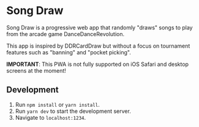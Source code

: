 # Song Draw

Song Draw is a progressive web app that randomly "draws" songs to play from the arcade game DanceDanceRevolution.

This app is inspired by DDRCardDraw but without a focus on tournament features such as "banning" and "pocket picking".

**IMPORTANT**: This PWA is not fully supported on iOS Safari and desktop screens at the moment!

## Development

1. Run `npm install` or `yarn install`.
2. Run `yarn dev` to start the development server.
3. Navigate to `localhost:1234`.
